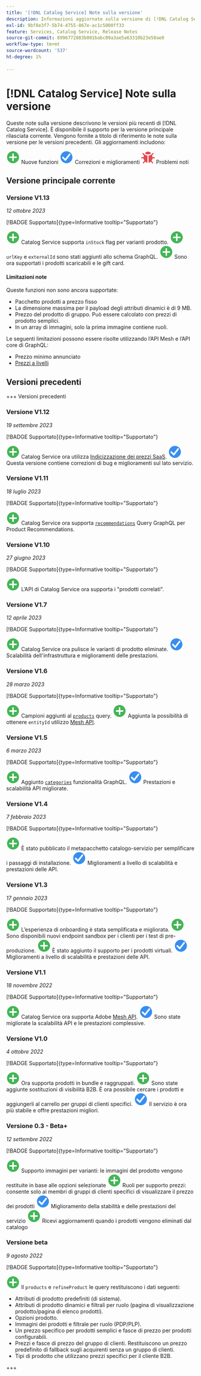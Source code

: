 ```yaml
---
title: '[!DNL Catalog Service] Note sulla versione'
description: Informazioni aggiornate sulla versione di [!DNL Catalog Service] per Adobe Commerce.
exl-id: 9bf8e3f7-5b74-4755-867e-ac1c5000ff33
feature: Services, Catalog Service, Release Notes
source-git-commit: 8996772883b001babc09a3ae5a63310b23e58ae0
workflow-type: tm+mt
source-wordcount: '537'
ht-degree: 1%

---
```


# [!DNL Catalog Service] Note sulla versione

Queste note sulla versione descrivono le versioni più recenti di [!DNL Catalog Service].
È disponibile il supporto per la versione principale rilasciata corrente. Vengono fornite a titolo di riferimento le note sulla versione per le versioni precedenti.
Gli aggiornamenti includono:

![Nuovo](../assets/new.svg) Nuove funzioni
![Correzione](../assets/fix.svg) Correzioni e miglioramenti
![Bug](../assets/bug.svg) Problemi noti

## Versione principale corrente

### Versione V1.13

_12 ottobre 2023_

[!BADGE Supportato]{type=Informative tooltip="Supportato"}

![Nuovo](../assets/new.svg) Catalog Service supporta `inStock` flag per varianti prodotto.
![Nuovo](../assets/new.svg) `urlKey` e `externalId` sono stati aggiunti allo schema GraphQL.
![Nuovo](../assets/new.svg) Sono ora supportati i prodotti scaricabili e le gift card.

#### Limitazioni note

Queste funzioni non sono ancora supportate:

* Pacchetto prodotti a prezzo fisso
* La dimensione massima per il payload degli attributi dinamici è di 9 MB.
* Prezzo del prodotto di gruppo. Può essere calcolato con prezzi di prodotto semplici.
* In un array di immagini, solo la prima immagine contiene ruoli.

Le seguenti limitazioni possono essere risolte utilizzando l’API Mesh e l’API core di GraphQL:

* Prezzo minimo annunciato
* [Prezzi a livelli](mesh.md)

## Versioni precedenti

+++ Versioni precedenti

### Versione V1.12

_19 settembre 2023_

[!BADGE Supportato]{type=Informative tooltip="Supportato"}

![Nuovo](../assets/new.svg) Catalog Service ora utilizza [Indicizzazione dei prezzi SaaS](../price-index/index.md).
![Correzione](../assets/fix.svg) Questa versione contiene correzioni di bug e miglioramenti sul lato servizio.

### Versione V1.11

_18 luglio 2023_

[!BADGE Supportato]{type=Informative tooltip="Supportato"}

![Nuovo](../assets/new.svg) Catalog Service ora supporta [`recommendations`](https://developer.adobe.com/commerce/services/graphql/recommendations/recommendations/) Query GraphQL per Product Recommendations.

### Versione V1.10

_27 giugno 2023_

[!BADGE Supportato]{type=Informative tooltip="Supportato"}

![Nuovo](../assets/new.svg) L’API di Catalog Service ora supporta i &quot;prodotti correlati&quot;.

### Versione V1.7

_12 aprile 2023_

[!BADGE Supportato]{type=Informative tooltip="Supportato"}

![Nuovo](../assets/new.svg) Catalog Service ora pulisce le varianti di prodotto eliminate.
![Correzione](../assets/fix.svg) Scalabilità dell&#39;infrastruttura e miglioramenti delle prestazioni.

### Versione V1.6

_28 marzo 2023_

[!BADGE Supportato]{type=Informative tooltip="Supportato"}

![Nuovo](../assets/new.svg) Campioni aggiunti al [`products`](https://developer.adobe.com/commerce/services/graphql/catalog-service/products/) query.
![Nuovo](../assets/new.svg) Aggiunta la possibilità di ottenere `entityId` utilizzo [Mesh API](mesh.md).

### Versione V1.5

_6 marzo 2023_

[!BADGE Supportato]{type=Informative tooltip="Supportato"}

![Nuovo](../assets/new.svg) Aggiunto [`categories`](https://developer.adobe.com/commerce/services/graphql/schema/catalog-service/categories/) funzionalità GraphQL.
![Correzione](../assets/fix.svg) Prestazioni e scalabilità API migliorate.

### Versione V1.4

_7 febbraio 2023_

[!BADGE Supportato]{type=Informative tooltip="Supportato"}

![Nuovo](../assets/new.svg) È stato pubblicato il metapacchetto catalogo-servizio per semplificare i passaggi di installazione.
![Correzione](../assets/fix.svg) Miglioramenti a livello di scalabilità e prestazioni delle API.

### Versione V1.3

_17 gennaio 2023_

[!BADGE Supportato]{type=Informative tooltip="Supportato"}

![Nuovo](../assets/new.svg) L’esperienza di onboarding è stata semplificata e migliorata.
![Nuovo](../assets/new.svg) Sono disponibili nuovi endpoint sandbox per i clienti per i test di pre-produzione.
![Nuovo](../assets/new.svg) È stato aggiunto il supporto per i prodotti virtuali.
![Correzione](../assets/fix.svg) Miglioramenti a livello di scalabilità e prestazioni delle API.

### Versione V1.1

_18 novembre 2022_

[!BADGE Supportato]{type=Informative tooltip="Supportato"}

![Nuovo](../assets/new.svg) Catalog Service ora supporta Adobe [Mesh API](https://developer.adobe.com/graphql-mesh-gateway/).
![Correzione](../assets/fix.svg) Sono state migliorate la scalabilità API e le prestazioni complessive.

### Versione V1.0

_4 ottobre 2022_

[!BADGE Supportato]{type=Informative tooltip="Supportato"}

![Nuovo](../assets/new.svg) Ora supporta prodotti in bundle e raggruppati.
![Nuovo](../assets/new.svg) Sono state aggiunte sostituzioni di visibilità B2B. È ora possibile cercare i prodotti e aggiungerli al carrello per gruppi di clienti specifici.
![Correzione](../assets/fix.svg) Il servizio è ora più stabile e offre prestazioni migliori.

### Versione 0.3 - Beta+

_12 settembre 2022_

[!BADGE Supportato]{type=Informative tooltip="Supportato"}

![Nuovo](../assets/new.svg) Supporto immagini per varianti: le immagini del prodotto vengono restituite in base alle opzioni selezionate
![Nuovo](../assets/new.svg) Ruoli per supporto prezzi: consente solo ai membri di gruppi di clienti specifici di visualizzare il prezzo dei prodotti
![Correzione](../assets/fix.svg) Miglioramento della stabilità e delle prestazioni del servizio
![Nuovo](../assets/new.svg) Ricevi aggiornamenti quando i prodotti vengono eliminati dal catalogo

### Versione beta

_9 agosto 2022_

[!BADGE Supportato]{type=Informative tooltip="Supportato"}

![Nuovo](../assets/new.svg) Il `products` e `refineProduct` le query restituiscono i dati seguenti:

* Attributi di prodotto predefiniti (di sistema).
* Attributi di prodotto dinamici e filtrali per ruolo (pagina di visualizzazione prodotto/pagina di elenco prodotti).
* Opzioni prodotto.
* Immagini dei prodotti e filtrale per ruolo (PDP/PLP).
* Un prezzo specifico per prodotti semplici e fasce di prezzo per prodotti configurabili.
* Prezzi e fasce di prezzo del gruppo di clienti. Restituiscono un prezzo predefinito di fallback sugli acquirenti senza un gruppo di clienti.
* Tipi di prodotto che utilizzano prezzi specifici per il cliente B2B.

+++
